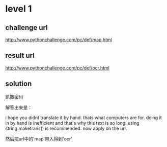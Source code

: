 # level 1

## challenge url
http://www.pythonchallenge.com/pc/def/map.html

## result url
http://www.pythonchallenge.com/pc/def/ocr.html

## solution
凯撒密码

解答出来是：

i hope you didnt translate it by hand. thats what computers are for. doing it in by hand is inefficient and that's why this text is so long. using string.maketrans() is recommended. now apply on the url.

然后把url中的'map'带入得到'ocr'